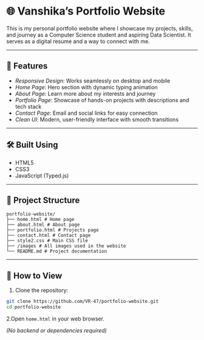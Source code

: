 # 🌐 Vanshika’s Portfolio Website

This is my personal portfolio website where I showcase my projects, skills, and journey as a Computer Science student and aspiring Data Scientist. It serves as a digital resume and a way to connect with me.

---

## 🚀 Features

- *Responsive Design*: Works seamlessly on desktop and mobile  
- *Home Page*: Hero section with dynamic typing animation  
- *About Page*: Learn more about my interests and journey  
- *Portfolio Page*: Showcase of hands-on projects with descriptions and tech stack  
- *Contact Page*: Email and social links for easy connection  
- *Clean UI*: Modern, user-friendly interface with smooth transitions  

---

## 🛠 Built Using

- HTML5  
- CSS3  
- JavaScript (Typed.js)  

---

## 📂 Project Structure
```plaintext
portfolio-website/
├── home.html # Home page
├── about.html # About page
├── portfolio.html # Projects page
├── contact.html # Contact page
├── style2.css # Main CSS file
├── /images # All images used in the website
└── README.md # Project documentation
```

---

## 🚀 How to View

1. Clone the repository:  
```bash
git clone https://github.com/VR-47/portfolio-website.git
cd portfolio-website
```
2.Open `home.html` in your web browser.

*(No backend or dependencies required)*

